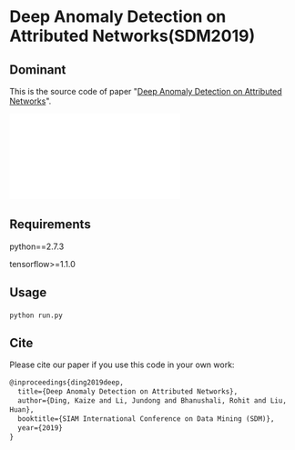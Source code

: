 Deep Anomaly Detection on Attributed Networks(SDM2019)
============

## Dominant

This is the source code of paper "[Deep Anomaly Detection on Attributed Networks](http://www.public.asu.edu/~kding9/pdf/SDM2019_Deep.pdf)".

![test](framework.pdf)

## Requirements
python==2.7.3

tensorflow>=1.1.0

## Usage
```python run.py```

## Cite

Please cite our paper if you use this code in your own work:

```
@inproceedings{ding2019deep,
  title={Deep Anomaly Detection on Attributed Networks},
  author={Ding, Kaize and Li, Jundong and Bhanushali, Rohit and Liu, Huan},
  booktitle={SIAM International Conference on Data Mining (SDM)},
  year={2019}
}
```
